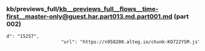 ### kb/previews_full/kb__previews_full__flows__time-first__master-only@guest.har.part013.md.part001.md (part 002)

```md
d": "15257",
                    "url": "https://n958200.alteg.io/chunk-KO722YSM.js",
     
```

```
